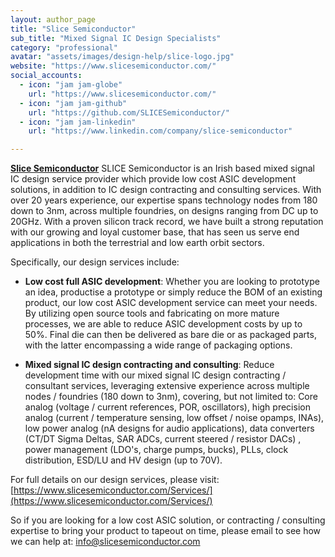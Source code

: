 ```yaml
---
layout: author_page
title: "Slice Semiconductor"
sub_title: "Mixed Signal IC Design Specialists"
category: "professional"
avatar: "assets/images/design-help/slice-logo.jpg"
website: "https://www.slicesemiconductor.com/"
social_accounts:
  - icon: "jam jam-globe"
    url: "https://www.slicesemiconductor.com/"
  - icon: "jam jam-github"
    url: "https://github.com/SLICESemiconductor/"
  - icon: "jam jam-linkedin"
    url: "https://www.linkedin.com/company/slice-semiconductor"

---
```


**[Slice Semiconductor](https://www.slicesemiconductor.com/)** SLICE Semiconductor is an Irish based mixed signal IC design service provider which provide low cost ASIC development solutions, in addition to IC design contracting and consulting services. With over 20 years experience, our expertise spans technology nodes from 180 down to 3nm, across multiple foundries, on designs ranging from DC up to 20GHz. With a proven silicon track record, we have built a strong reputation with our growing and loyal customer base, that has seen us serve end applications in both the terrestrial and low earth orbit sectors. 

Specifically, our design services include: 

- **Low cost full ASIC development**: Whether you are looking to prototype an idea, productise a prototype or simply reduce the BOM of an existing product, our low cost ASIC development service can meet your needs. By utilizing open source tools and fabricating on more mature processes, we are able to reduce ASIC development costs by up to 50%. Final die can then be delivered as bare die or as packaged parts, with the latter encompassing a wide range of packaging options.

- **Mixed signal IC design contracting and consulting**: Reduce development time with our mixed signal IC design contracting / consultant services, leveraging extensive experience across multiple nodes / foundries (180 down to 3nm), covering, but not limited to: Core analog (voltage / current references, POR, oscillators), high precision analog (current / temperature sensing, low offset / noise opamps, INAs), low power analog (nA designs for audio applications), data converters (CT/DT Sigma Deltas, SAR ADCs, current steered / resistor DACs) , power management (LDO's, charge pumps, bucks), PLLs, clock distribution, ESD/LU and HV design (up to 70V). 

For full details on our design services, please visit: [https://www.slicesemiconductor.com/Services/](https://www.slicesemiconductor.com/Services/)

So if you are looking for a low cost ASIC solution, or contracting / consulting expertise to bring your product to tapeout on time, please email to see how we can help at: [info@slicesemiconductor.com](mailto:info@slicesemiconductor.com)

